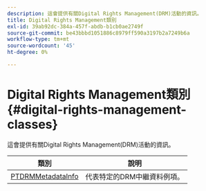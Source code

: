 ```yaml
---
description: 這會提供有關Digital Rights Management(DRM)活動的資訊。
title: Digital Rights Management類別
exl-id: 39ab92dc-384a-457f-abdb-b1cb0ae2749f
source-git-commit: be43bbbd1051886c8979ff590a3197b2a7249b6a
workflow-type: tm+mt
source-wordcount: '45'
ht-degree: 0%

---
```


# Digital Rights Management類別{#digital-rights-management-classes}

這會提供有關Digital Rights Management(DRM)活動的資訊。

| **類別** | **說明** |
|---|---|
| [PTDRMMetadataInfo](https://help.adobe.com/en_US/primetime/api/psdk/appledoc/Classes/PTDRMMetadataInfo.html) | 代表特定的DRM中繼資料例項。 |
